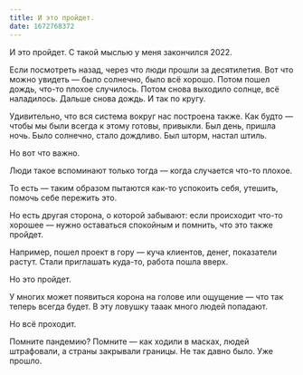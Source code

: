 ```yaml
---
title: И это пройдет.
date: 1672768372
---
```

И это пройдет. С такой мыслью у меня закончился 2022.

Если посмотреть назад, через что люди прошли за десятилетия. Вот что можно увидеть — было солнечно, было всё хорошо. Потом пошел дождь, что-то плохое случилось. Потом снова выходило солнце, всё наладилось. Дальше снова дождь. И так по кругу.

Удивительно, что вся система вокруг нас построена также. Как будто — чтобы мы были всегда к этому готовы, привыкли. Был день, пришла ночь. Было солнечно, стало дождливо. Был шторм, настал штиль.

Но вот что важно.

Люди такое вспоминают только тогда — когда случается что-то плохое. 

То есть — таким образом пытаются как-то успокоить себя, утешить, помочь себе пережить это.

Но есть другая сторона, о которой забывают: если происходит что-то хорошее — нужно оставаться спокойным и помнить, что это также пройдет. 

Например, пошел проект в гору — куча клиентов, денег, показатели растут. Стали приглашать куда-то, работа пошла вверх.

Но это пройдет.

У многих может появиться корона на голове или ощущение — что так теперь всегда будет. В эту ловушку тааак много людей попадают.

Но всё проходит. 

Помните пандемию? Помните — как ходили в масках, людей штрафовали, а страны закрывали границы. Не так давно было. Уже прошло.
